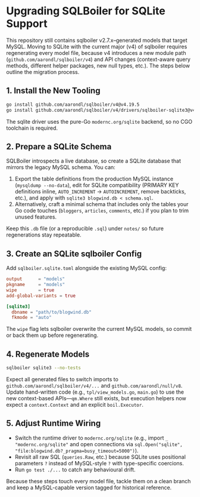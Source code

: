 # Upgrading SQLBoiler for SQLite Support

This repository still contains sqlboiler v2.7.x–generated models that target MySQL. Moving to SQLite with the current major (v4) of sqlboiler requires regenerating every model file, because v4 introduces a new module path (`github.com/aarondl/sqlboiler/v4`) and API changes (context-aware query methods, different helper packages, new null types, etc.). The steps below outline the migration process.

## 1. Install the New Tooling

```bash
go install github.com/aarondl/sqlboiler/v4@v4.19.5
go install github.com/aarondl/sqlboiler/v4/drivers/sqlboiler-sqlite3@v4.19.5
```

The sqlite driver uses the pure-Go `modernc.org/sqlite` backend, so no CGO toolchain is required.

## 2. Prepare a SQLite Schema

SQLBoiler introspects a live database, so create a SQLite database that mirrors the legacy MySQL schema. You can:

1. Export the table definitions from the production MySQL instance (`mysqldump --no-data`), edit for SQLite compatibility (PRIMARY KEY definitions inline, `AUTO_INCREMENT` → `AUTOINCREMENT`, remove backticks, etc.), and apply with `sqlite3 blogwind.db < schema.sql`.
2. Alternatively, craft a minimal schema that includes only the tables your Go code touches (`bloggers`, `articles`, `comments`, etc.) if you plan to trim unused features.

Keep this `.db` file (or a reproducible `.sql`) under `notes/` so future regenerations stay repeatable.

## 3. Create an SQLite sqlboiler Config

Add `sqlboiler.sqlite.toml` alongside the existing MySQL config:

```toml
output      = "models"
pkgname     = "models"
wipe        = true
add-global-variants = true

[sqlite3]
  dbname = "path/to/blogwind.db"
  fkmode = "auto"
```

The `wipe` flag lets sqlboiler overwrite the current MySQL models, so commit or back them up before regenerating.

## 4. Regenerate Models

```bash
sqlboiler sqlite3 --no-tests
```

Expect all generated files to switch imports to `github.com/aarondl/sqlboiler/v4/...` and `github.com/aarondl/null/v8`. Update hand-written code (e.g., `tpl/view_models.go`, `main.go`) to use the new context-based APIs—`qm.Where` still exists, but execution helpers now expect a `context.Context` and an explicit `boil.Executor`.

## 5. Adjust Runtime Wiring

- Switch the runtime driver to `modernc.org/sqlite` (e.g., import `_ "modernc.org/sqlite"` and open connections via `sql.Open("sqlite", "file:blogwind.db?_pragma=busy_timeout=5000")`).
- Revisit all raw SQL (`queries.Raw`, etc.) because SQLite uses positional parameters `?` instead of MySQL-style `?` with type-specific coercions.
- Run `go test ./...` to catch any behavioural drift.

Because these steps touch every model file, tackle them on a clean branch and keep a MySQL-capable version tagged for historical reference.
